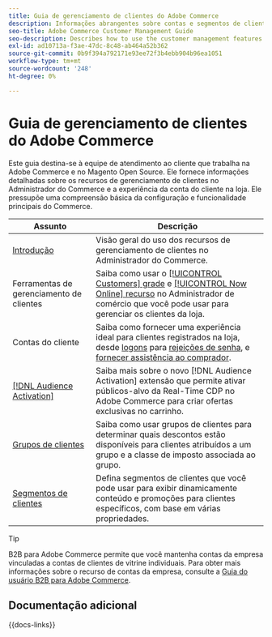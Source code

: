 ```yaml
---
title: Guia de gerenciamento de clientes do Adobe Commerce
description: Informações abrangentes sobre contas e segmentos de clientes para administradores do Adobe Commerce e do Magento Open Source, incluindo configuração.
seo-title: Adobe Commerce Customer Management Guide
seo-description: Describes how to use the customer management features in Adobe Commerce or Magento Open Source.
exl-id: ad10713a-f3ae-47dc-8c48-ab464a52b362
source-git-commit: 0b9f394a792171e93ee72f3b4ebb904b96ea1051
workflow-type: tm+mt
source-wordcount: '248'
ht-degree: 0%

---
```



# Guia de gerenciamento de clientes do Adobe Commerce

Este guia destina-se à equipe de atendimento ao cliente que trabalha na Adobe Commerce e no Magento Open Source. Ele fornece informações detalhadas sobre os recursos de gerenciamento de clientes no Administrador do Commerce e a experiência da conta do cliente na loja. Ele pressupõe uma compreensão básica da configuração e funcionalidade principais do Commerce.

| Assunto | Descrição |
| ------- | ----------- |
| [Introdução](customers-introduction.md) | Visão geral do uso dos recursos de gerenciamento de clientes no Administrador do Commerce. |
| Ferramentas de gerenciamento de clientes | Saiba como usar o [[!UICONTROL Customers] grade](customers-all.md) e [[!UICONTROL Now Online] recurso](now-online.md) no Administrador de comércio que você pode usar para gerenciar os clientes da loja. |
| Contas do cliente | Saiba como fornecer uma experiência ideal para clientes registrados na loja, desde [logons](login-landing-page.md) para [rejeições de senha](password-reset.md), e [fornecer assistência ao comprador](login-as-customer.md). |
| [[!DNL Audience Activation]](audience-activation.md) | Saiba mais sobre o novo [!DNL Audience Activation] extensão que permite ativar públicos-alvo da Real-Time CDP no Adobe Commerce para criar ofertas exclusivas no carrinho. |
| [Grupos de clientes](customer-groups.md) | Saiba como usar grupos de clientes para determinar quais descontos estão disponíveis para clientes atribuídos a um grupo e a classe de imposto associada ao grupo. |
| [Segmentos de clientes](customer-segments.md) | Defina segmentos de clientes que você pode usar para exibir dinamicamente conteúdo e promoções para clientes específicos, com base em várias propriedades. |

>[!TIP]
>
>B2B para Adobe Commerce permite que você mantenha contas da empresa vinculadas a contas de clientes de vitrine individuais. Para obter mais informações sobre o recurso de contas da empresa, consulte a [Guia do usuário B2B para Adobe Commerce](../b2b/account-companies.md).

## Documentação adicional

{{docs-links}}
